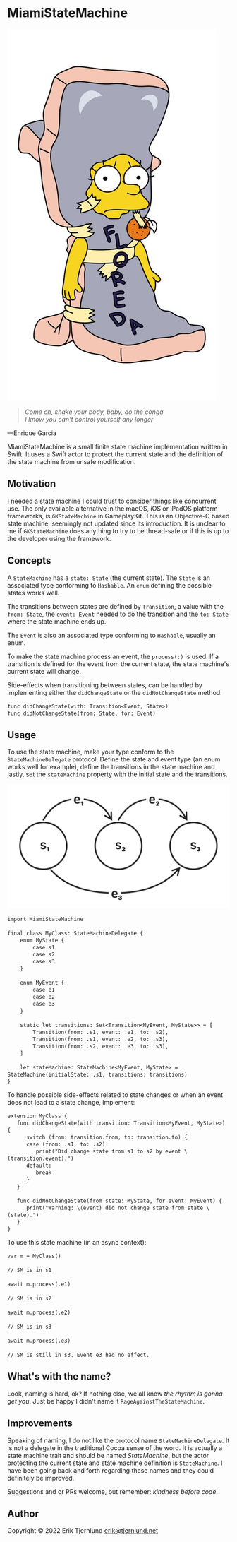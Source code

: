 # MiamiStateMachine
![Floreda](images/lisa_simpson_floreda.jpg)
> *Come on, shake your body, baby, do the conga<br/>
> I know you can't control yourself any longer*
> 
—Enrique Garcia

MiamiStateMachine is a small finite state machine implementation written in Swift.
It uses a Swift actor to protect the current state and the definition of the state machine
from unsafe modification.

## Motivation

I needed a state machine I could trust to consider things like concurrent use. 
The only available alternative in the macOS, iOS or iPadOS platform frameworks, 
is `GKStateMachine` in GameplayKit. This is an Objective-C based state machine,
seemingly not updated since its introduction. It is unclear to me if `GKStateMachine`
does anything to try to be thread-safe or if this is up to the developer using
the framework.

## Concepts

A `StateMachine` has a `state: State` (the current state). The `State` is an associated type
conforming to `Hashable`. An `enum` defining the possible states works well. 

The transitions between states are defined by `Transition`, a value with the `from: State`, the
`event: Event` needed to do the transition and the `to: State` where the state machine ends up.

The `Event` is also an associated type conforming to `Hashable`, usually an enum.

To make the state machine process an event, the `process(:)` is used. If a transition is 
defined for the event from the current state, the state machine's current state will change.

Side-effects when transitioning between states, can be handled by implementing either the
`didChangeState` or the `didNotChangeState` method.

```
func didChangeState(with: Transition<Event, State>)
func didNotChangeState(from: State, for: Event)
```

## Usage

To use the state machine, make your type conform to the `StateMachineDelegate` protocol.
Define the state and event type (an enum works well for example), define the 
transitions in the state machine and lastly, set the `stateMachine` property with
the initial state and the transitions.

![State Machine Example](images/state-machine-example.png)

```
import MiamiStateMachine 
   
final class MyClass: StateMachineDelegate {
    enum MyState {
        case s1
        case s2
        case s3
    }
    
    enum MyEvent {
        case e1
        case e2
        case e3
    }
    
    static let transitions: Set<Transition<MyEvent, MyState>> = [
        Transition(from: .s1, event: .e1, to: .s2),
        Transition(from: .s1, event: .e2, to: .s3),
        Transition(from: .s2, event: .e3, to: .s3),
    ]

    let stateMachine: StateMachine<MyEvent, MyState> = StateMachine(initialState: .s1, transitions: transitions)
}
```

To handle possible side-effects related to state changes or when an event does not lead 
to a state change, implement:

```
extension MyClass {
   func didChangeState(with transition: Transition<MyEvent, MyState>) {
      switch (from: transition.from, to: transition.to) {
      case (from: .s1, to: .s2):
         print("Did change state from s1 to s2 by event \(transition.event).")
      default:
         break
      }
   }
    
   func didNotChangeState(from state: MyState, for event: MyEvent) {
      print("Warning: \(event) did not change state from state \(state).")
   }
}
``` 

To use this state machine (in an async context):

```
var m = MyClass()

// SM is in s1

await m.process(.e1)

// SM is in s2

await m.process(.e2)

// SM is in s3

await m.process(.e3)

// SM is still in s3. Event e3 had no effect.
```

## What's with the name?

Look, naming is hard, ok? If nothing else, we all know *the rhythm is gonna get you*. 
Just be happy I didn't name it `RageAgainstTheStateMachine`.

## Improvements

Speaking of naming, I do not like the protocol name `StateMachineDelegate`. It is not a delegate
in the traditional Cocoa sense of the word. It is actually a state machine trait and should be 
named *StateMachine*, but the actor protecting the current state and state machine definition
is `StateMachine`. I have been going back and forth regarding these names and they could 
definitely be improved.

Suggestions and or PRs welcome, but remember: *kindness before code*. 

## Author
Copyright &copy; 2022 Erik Tjernlund <erik@tjernlund.net>
